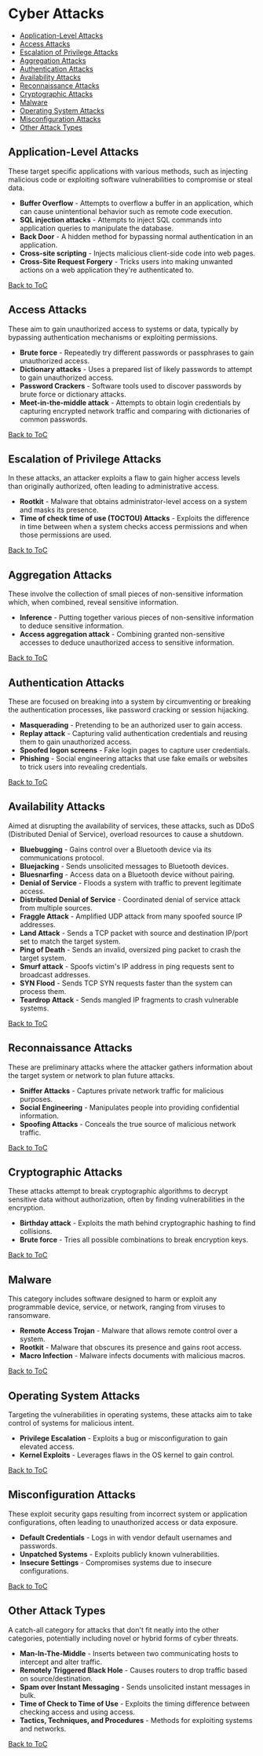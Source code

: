 # Cyber Attacks

- [Application-Level Attacks](#application-level-attacks)
- [Access Attacks](#access-attacks)  
- [Escalation of Privilege Attacks](#escalation-of-privilege-attacks)
- [Aggregation Attacks](#aggregation-attacks)
- [Authentication Attacks](#authentication-attacks)
- [Availability Attacks](#availability-attacks) 
- [Reconnaissance Attacks](#reconnaissance-attacks)
- [Cryptographic Attacks](#cryptographic-attacks)  
- [Malware](#malware)
- [Operating System Attacks](#operating-system-attacks)
- [Misconfiguration Attacks](#misconfiguration-attacks) 
- [Other Attack Types](#other-attack-types)

## Application-Level Attacks

These target specific applications with various methods, such as injecting malicious code or exploiting software vulnerabilities to compromise or steal data.

- **Buffer Overflow** - Attempts to overflow a buffer in an application, which can cause unintentional behavior such as remote code execution.
- **SQL injection attacks** - Attempts to inject SQL commands into application queries to manipulate the database. 
- **Back Door** - A hidden method for bypassing normal authentication in an application.
- **Cross-site scripting** - Injects malicious client-side code into web pages.
- **Cross-Site Request Forgery** - Tricks users into making unwanted actions on a web application they're authenticated to.

[Back to ToC](#cyber-attacks)

## Access Attacks

These aim to gain unauthorized access to systems or data, typically by bypassing authentication mechanisms or exploiting permissions.

- **Brute force** - Repeatedly try different passwords or passphrases to gain unauthorized access.
- **Dictionary attacks** - Uses a prepared list of likely passwords to attempt to gain unauthorized access. 
- **Password Crackers** - Software tools used to discover passwords by brute force or dictionary attacks.
- **Meet-in-the-middle attack** - Attempts to obtain login credentials by capturing encrypted network traffic and comparing with dictionaries of common passwords.

[Back to ToC](#cyber-attacks)

## Escalation of Privilege Attacks  

In these attacks, an attacker exploits a flaw to gain higher access levels than originally authorized, often leading to administrative access.

- **Rootkit** - Malware that obtains administrator-level access on a system and masks its presence.
- **Time of check time of use (TOCTOU) Attacks** - Exploits the difference in time between when a system checks access permissions and when those permissions are used.

[Back to ToC](#cyber-attacks)

## Aggregation Attacks

These involve the collection of small pieces of non-sensitive information which, when combined, reveal sensitive information.

- **Inference** - Putting together various pieces of non-sensitive information to deduce sensitive information.
- **Access aggregation attack** - Combining granted non-sensitive accesses to deduce unauthorized access to sensitive information.

[Back to ToC](#cyber-attacks)  

## Authentication Attacks

These are focused on breaking into a system by circumventing or breaking the authentication processes, like password cracking or session hijacking.

- **Masquerading** - Pretending to be an authorized user to gain access.  
- **Replay attack** - Capturing valid authentication credentials and reusing them to gain unauthorized access.
- **Spoofed logon screens** - Fake login pages to capture user credentials. 
- **Phishing** - Social engineering attacks that use fake emails or websites to trick users into revealing credentials.

[Back to ToC](#cyber-attacks)

## Availability Attacks

Aimed at disrupting the availability of services, these attacks, such as DDoS (Distributed Denial of Service), overload resources to cause a shutdown.

- **Bluebugging** - Gains control over a Bluetooth device via its communications protocol.
- **Bluejacking** - Sends unsolicited messages to Bluetooth devices.  
- **Bluesnarfing** - Access data on a Bluetooth device without pairing.
- **Denial of Service** - Floods a system with traffic to prevent legitimate access.
- **Distributed Denial of Service** - Coordinated denial of service attack from multiple sources.  
- **Fraggle Attack** - Amplified UDP attack from many spoofed source IP addresses.
- **Land Attack** - Sends a TCP packet with source and destination IP/port set to match the target system.
- **Ping of Death** - Sends an invalid, oversized ping packet to crash the target system.
- **Smurf attack** - Spoofs victim's IP address in ping requests sent to broadcast addresses.
- **SYN Flood** - Sends TCP SYN requests faster than the system can process them. 
- **Teardrop Attack** - Sends mangled IP fragments to crash vulnerable systems.

[Back to ToC](#cyber-attacks)

## Reconnaissance Attacks  

These are preliminary attacks where the attacker gathers information about the target system or network to plan future attacks.

- **Sniffer Attacks** - Captures private network traffic for malicious purposes.  
- **Social Engineering** - Manipulates people into providing confidential information.
- **Spoofing Attacks** - Conceals the true source of malicious network traffic.

[Back to ToC](#cyber-attacks)

## Cryptographic Attacks

These attacks attempt to break cryptographic algorithms to decrypt sensitive data without authorization, often by finding vulnerabilities in the encryption.

- **Birthday attack** - Exploits the math behind cryptographic hashing to find collisions.  
- **Brute force** - Tries all possible combinations to break encryption keys.

[Back to ToC](#cyber-attacks)

## Malware

This category includes software designed to harm or exploit any programmable device, service, or network, ranging from viruses to ransomware.

- **Remote Access Trojan** - Malware that allows remote control over a system.
- **Rootkit** - Malware that obscures its presence and gains root access.
- **Macro Infection** - Malware infects documents with malicious macros.

[Back to ToC](#cyber-attacks) 

## Operating System Attacks

Targeting the vulnerabilities in operating systems, these attacks aim to take control of systems for malicious intent.

- **Privilege Escalation** - Exploits a bug or misconfiguration to gain elevated access.
- **Kernel Exploits** - Leverages flaws in the OS kernel to gain control.

[Back to ToC](#cyber-attacks)

## Misconfiguration Attacks

These exploit security gaps resulting from incorrect system or application configurations, often leading to unauthorized access or data exposure.

- **Default Credentials** - Logs in with vendor default usernames and passwords.
- **Unpatched Systems** - Exploits publicly known vulnerabilities.
- **Insecure Settings** - Compromises systems due to insecure configurations.

[Back to ToC](#cyber-attacks)

## Other Attack Types

A catch-all category for attacks that don't fit neatly into the other categories, potentially including novel or hybrid forms of cyber threats.

- **Man-In-The-Middle** - Inserts between two communicating hosts to intercept and alter traffic. 
- **Remotely Triggered Black Hole** - Causes routers to drop traffic based on source/destination.
- **Spam over Instant Messaging** - Sends unsolicited instant messages in bulk.  
- **Time of Check to Time of Use** - Exploits the timing difference between checking access and using access.
- **Tactics, Techniques, and Procedures** - Methods for exploiting systems and networks.

[Back to ToC](#cyber-attacks)